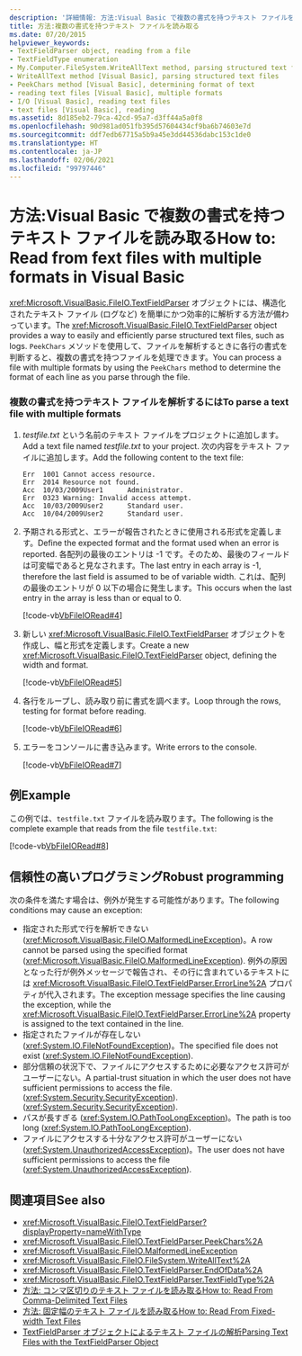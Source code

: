 ```yaml
---
description: '詳細情報: 方法:Visual Basic で複数の書式を持つテキスト ファイルを読み取る'
title: 方法:複数の書式を持つテキスト ファイルを読み取る
ms.date: 07/20/2015
helpviewer_keywords:
- TextFieldParser object, reading from a file
- TextFieldType enumeration
- My.Computer.FileSystem.WriteAllText method, parsing structured text files
- WriteAllText method [Visual Basic], parsing structured text files
- PeekChars method [Visual Basic], determining format of text
- reading text files [Visual Basic], multiple formats
- I/O [Visual Basic], reading text files
- text files [Visual Basic], reading
ms.assetid: 8d185eb2-79ca-42cd-95a7-d3ff44a5a0f8
ms.openlocfilehash: 90d981ad051fb395d57604434cf9ba6b74603e7d
ms.sourcegitcommit: ddf7edb67715a5b9a45e3dd44536dabc153c1de0
ms.translationtype: HT
ms.contentlocale: ja-JP
ms.lasthandoff: 02/06/2021
ms.locfileid: "99797446"
---
```

# <a name="how-to-read-from-fext-files-with-multiple-formats-in-visual-basic"></a><span data-ttu-id="ddddf-103">方法:Visual Basic で複数の書式を持つテキスト ファイルを読み取る</span><span class="sxs-lookup"><span data-stu-id="ddddf-103">How to: Read from fext files with multiple formats in Visual Basic</span></span>

<span data-ttu-id="ddddf-104"><xref:Microsoft.VisualBasic.FileIO.TextFieldParser> オブジェクトには、構造化されたテキスト ファイル (ログなど) を簡単にかつ効率的に解析する方法が備わっています。</span><span class="sxs-lookup"><span data-stu-id="ddddf-104">The <xref:Microsoft.VisualBasic.FileIO.TextFieldParser> object provides a way to easily and efficiently parse structured text files, such as logs.</span></span> <span data-ttu-id="ddddf-105">`PeekChars` メソッドを使用して、ファイルを解析するときに各行の書式を判断すると、複数の書式を持つファイルを処理できます。</span><span class="sxs-lookup"><span data-stu-id="ddddf-105">You can process a file with multiple formats by using the `PeekChars` method to determine the format of each line as you parse through the file.</span></span>
  
### <a name="to-parse-a-text-file-with-multiple-formats"></a><span data-ttu-id="ddddf-106">複数の書式を持つテキスト ファイルを解析するには</span><span class="sxs-lookup"><span data-stu-id="ddddf-106">To parse a text file with multiple formats</span></span>

1. <span data-ttu-id="ddddf-107">*testfile.txt* という名前のテキスト ファイルをプロジェクトに追加します。</span><span class="sxs-lookup"><span data-stu-id="ddddf-107">Add a text file named *testfile.txt* to your project.</span></span> <span data-ttu-id="ddddf-108">次の内容をテキスト ファイルに追加します。</span><span class="sxs-lookup"><span data-stu-id="ddddf-108">Add the following content to the text file:</span></span>

    ```text
    Err  1001 Cannot access resource.
    Err  2014 Resource not found.
    Acc  10/03/2009User1      Administrator.
    Err  0323 Warning: Invalid access attempt.
    Acc  10/03/2009User2      Standard user.
    Acc  10/04/2009User2      Standard user.
    ```

2. <span data-ttu-id="ddddf-109">予期される形式と、エラーが報告されたときに使用される形式を定義します。</span><span class="sxs-lookup"><span data-stu-id="ddddf-109">Define the expected format and the format used when an error is reported.</span></span> <span data-ttu-id="ddddf-110">各配列の最後のエントリは -1 です。そのため、最後のフィールドは可変幅であると見なされます。</span><span class="sxs-lookup"><span data-stu-id="ddddf-110">The last entry in each array is -1, therefore the last field is assumed to be of variable width.</span></span> <span data-ttu-id="ddddf-111">これは、配列の最後のエントリが 0 以下の場合に発生します。</span><span class="sxs-lookup"><span data-stu-id="ddddf-111">This occurs when the last entry in the array is less than or equal to 0.</span></span>

     [!code-vb[VbFileIORead#4](~/samples/snippets/visualbasic/VS_Snippets_VBCSharp/VbFileIORead/VB/Class1.vb#4)]

3. <span data-ttu-id="ddddf-112">新しい <xref:Microsoft.VisualBasic.FileIO.TextFieldParser> オブジェクトを作成し、幅と形式を定義します。</span><span class="sxs-lookup"><span data-stu-id="ddddf-112">Create a new <xref:Microsoft.VisualBasic.FileIO.TextFieldParser> object, defining the width and format.</span></span>

     [!code-vb[VbFileIORead#5](~/samples/snippets/visualbasic/VS_Snippets_VBCSharp/VbFileIORead/VB/Class1.vb#5)]

4. <span data-ttu-id="ddddf-113">各行をループし、読み取り前に書式を調べます。</span><span class="sxs-lookup"><span data-stu-id="ddddf-113">Loop through the rows, testing for format before reading.</span></span>

     [!code-vb[VbFileIORead#6](~/samples/snippets/visualbasic/VS_Snippets_VBCSharp/VbFileIORead/VB/Class1.vb#6)]

5. <span data-ttu-id="ddddf-114">エラーをコンソールに書き込みます。</span><span class="sxs-lookup"><span data-stu-id="ddddf-114">Write errors to the console.</span></span>

     [!code-vb[VbFileIORead#7](~/samples/snippets/visualbasic/VS_Snippets_VBCSharp/VbFileIORead/VB/Class1.vb#7)]

## <a name="example"></a><span data-ttu-id="ddddf-115">例</span><span class="sxs-lookup"><span data-stu-id="ddddf-115">Example</span></span>

<span data-ttu-id="ddddf-116">この例では、`testfile.txt` ファイルを読み取ります。</span><span class="sxs-lookup"><span data-stu-id="ddddf-116">The following is the complete example that reads from the file `testfile.txt`:</span></span>

 [!code-vb[VbFileIORead#8](~/samples/snippets/visualbasic/VS_Snippets_VBCSharp/VbFileIORead/VB/Class1.vb#8)]

## <a name="robust-programming"></a><span data-ttu-id="ddddf-117">信頼性の高いプログラミング</span><span class="sxs-lookup"><span data-stu-id="ddddf-117">Robust programming</span></span>

<span data-ttu-id="ddddf-118">次の条件を満たす場合は、例外が発生する可能性があります。</span><span class="sxs-lookup"><span data-stu-id="ddddf-118">The following conditions may cause an exception:</span></span>  
  
- <span data-ttu-id="ddddf-119">指定された形式で行を解析できない (<xref:Microsoft.VisualBasic.FileIO.MalformedLineException>)。</span><span class="sxs-lookup"><span data-stu-id="ddddf-119">A row cannot be parsed using the specified format (<xref:Microsoft.VisualBasic.FileIO.MalformedLineException>).</span></span> <span data-ttu-id="ddddf-120">例外の原因となった行が例外メッセージで報告され、その行に含まれているテキストには <xref:Microsoft.VisualBasic.FileIO.TextFieldParser.ErrorLine%2A> プロパティが代入されます。</span><span class="sxs-lookup"><span data-stu-id="ddddf-120">The exception message specifies the line causing the exception, while the <xref:Microsoft.VisualBasic.FileIO.TextFieldParser.ErrorLine%2A> property is assigned to the text contained in the line.</span></span>
- <span data-ttu-id="ddddf-121">指定されたファイルが存在しない (<xref:System.IO.FileNotFoundException>)。</span><span class="sxs-lookup"><span data-stu-id="ddddf-121">The specified file does not exist (<xref:System.IO.FileNotFoundException>).</span></span>
- <span data-ttu-id="ddddf-122">部分信頼の状況下で、ファイルにアクセスするために必要なアクセス許可がユーザーにない。</span><span class="sxs-lookup"><span data-stu-id="ddddf-122">A partial-trust situation in which the user does not have sufficient permissions to access the file.</span></span> <span data-ttu-id="ddddf-123">(<xref:System.Security.SecurityException>).</span><span class="sxs-lookup"><span data-stu-id="ddddf-123">(<xref:System.Security.SecurityException>).</span></span>
- <span data-ttu-id="ddddf-124">パスが長すぎる (<xref:System.IO.PathTooLongException>)。</span><span class="sxs-lookup"><span data-stu-id="ddddf-124">The path is too long (<xref:System.IO.PathTooLongException>).</span></span>
- <span data-ttu-id="ddddf-125">ファイルにアクセスする十分なアクセス許可がユーザーにない (<xref:System.UnauthorizedAccessException>)。</span><span class="sxs-lookup"><span data-stu-id="ddddf-125">The user does not have sufficient permissions to access the file (<xref:System.UnauthorizedAccessException>).</span></span>

## <a name="see-also"></a><span data-ttu-id="ddddf-126">関連項目</span><span class="sxs-lookup"><span data-stu-id="ddddf-126">See also</span></span>

- <xref:Microsoft.VisualBasic.FileIO.TextFieldParser?displayProperty=nameWithType>
- <xref:Microsoft.VisualBasic.FileIO.TextFieldParser.PeekChars%2A>
- <xref:Microsoft.VisualBasic.FileIO.MalformedLineException>
- <xref:Microsoft.VisualBasic.FileIO.FileSystem.WriteAllText%2A>
- <xref:Microsoft.VisualBasic.FileIO.TextFieldParser.EndOfData%2A>
- <xref:Microsoft.VisualBasic.FileIO.TextFieldParser.TextFieldType%2A>
- [<span data-ttu-id="ddddf-127">方法: コンマ区切りのテキスト ファイルを読み取る</span><span class="sxs-lookup"><span data-stu-id="ddddf-127">How to: Read From Comma-Delimited Text Files</span></span>](how-to-read-from-comma-delimited-text-files.md)
- [<span data-ttu-id="ddddf-128">方法: 固定幅のテキスト ファイルを読み取る</span><span class="sxs-lookup"><span data-stu-id="ddddf-128">How to: Read From Fixed-width Text Files</span></span>](how-to-read-from-fixed-width-text-files.md)
- [<span data-ttu-id="ddddf-129">TextFieldParser オブジェクトによるテキスト ファイルの解析</span><span class="sxs-lookup"><span data-stu-id="ddddf-129">Parsing Text Files with the TextFieldParser Object</span></span>](parsing-text-files-with-the-textfieldparser-object.md)
